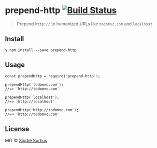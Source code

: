 prepend-http [![Build Status](https://travis-ci.org/sindresorhus/prepend-http.svg?branch=master)](https://travis-ci.org/sindresorhus/prepend-http)
==================================================================================================================================================

> Prepend `http://` to humanized URLs like `todomvc.com` and `localhost`

Install
-------

    $ npm install --save prepend-http

Usage
-----

    const prependHttp = require('prepend-http');

    prependHttp('todomvc.com');
    //=> 'http://todomvc.com'

    prependHttp('localhost');
    //=> 'http://localhost'

    prependHttp('http://todomvc.com');
    //=> 'http://todomvc.com'

License
-------

MIT © [Sindre Sorhus](https://sindresorhus.com)
